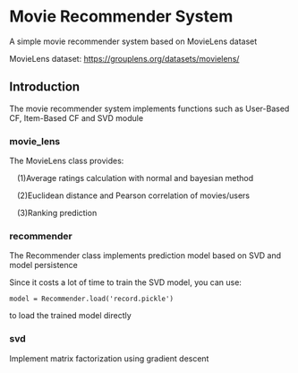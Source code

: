 # Movie Recommender System
A simple movie recommender system based on MovieLens dataset

MovieLens dataset: https://grouplens.org/datasets/movielens/

## Introduction
The movie recommender system implements functions such as User-Based CF, Item-Based CF and SVD module

### movie_lens
The MovieLens class provides:

&#8195;(1)Average ratings calculation with normal and bayesian method

&#8195;(2)Euclidean distance and Pearson correlation of movies/users

&#8195;(3)Ranking prediction

### recommender
The Recommender class implements prediction model based on SVD and model persistence

Since it costs a lot of time to train the SVD model, you can use:

    model = Recommender.load('record.pickle')

to load the trained model directly 

### svd
Implement matrix factorization using gradient descent
